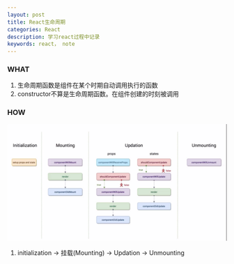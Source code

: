 ```yaml
---
layout: post
title: React生命周期
categories: React
description: 学习react过程中记录
keywords: react， note
---
```

### WHAT 
1. 生命周期函数是组件在某个时期自动调用执行的函数
2. constructor不算是生命周期函数。在组件创建的时刻被调用

### HOW
![生命周期图片](../../images/life_circle.png)
1. initialization -> 挂载(Mounting) -> Updation -> Unmounting 
 
